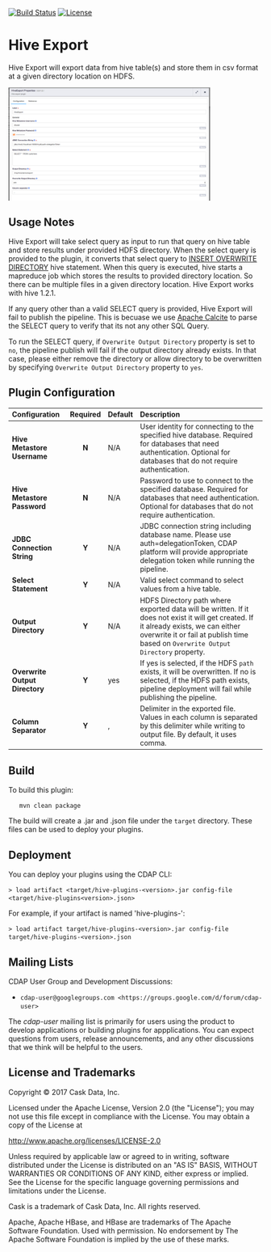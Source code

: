 [![Build Status](https://travis-ci.org/hydrator/hive-plugins.svg?branch=master)](https://travis-ci.org/hydrator/hive-plugins) [![License](https://img.shields.io/badge/License-Apache%202.0-blue.svg)](https://opensource.org/licenses/Apache-2.0)

Hive Export
===========

Hive Export will export data from hive table(s) and store them in csv format at a given directory location on HDFS.

<img align="center" src="hive-export.png"  width="400" alt="plugin configuration" />

Usage Notes
-----------

Hive Export will take select query as input to run that query on hive table and store results under provided HDFS directory. When the select query is provided to the plugin,
it converts that select query to [INSERT OVERWRITE DIRECTORY](https://cwiki.apache.org/confluence/display/Hive/LanguageManual+DML) hive statement.
When this query is executed, hive starts a mapreduce job which stores the results to provided directory location. So there can be multiple files in
a given directory location. Hive Export works with hive 1.2.1.

If any query other than a valid SELECT query is provided, Hive Export will fail to publish the pipeline. This is becuase we use [Apache Calcite](https://calcite.apache.org/)
to parse the SELECT query to verify that its not any other SQL Query.

To run the SELECT query, if `Overwrite Output Directory` property is set to `no`, the pipeline publish will fail if the output directory already exists. In that case,
please either remove the directory or allow directory to be overwritten by specifying `Overwrite Output Directory` property to `yes`.

Plugin Configuration
---------------------

| Configuration | Required | Default | Description |
| :------------ | :------: | :------ | :---------- |
| **Hive Metastore Username** | **N** | N/A | User identity for connecting to the specified hive database. Required for databases that need authentication. Optional for databases that do not require authentication. |
| **Hive Metastore Password** | **N** | N/A | Password to use to connect to the specified database. Required for databases that need authentication. Optional for databases that do not require authentication. |
| **JDBC Connection String** | **Y** | N/A | JDBC connection string including database name. Please use auth=delegationToken, CDAP platform will provide appropriate delegation token while running the pipeline. |
| **Select Statement** | **Y** | N/A | Valid select command to select values from a hive table. |
| **Output Directory** | **Y** | N/A | HDFS Directory path where exported data will be written. If it does not exist it will get created. If it already exists, we can either overwrite it or fail at publish time based on `Overwrite Output Directory` property. |
| **Overwrite Output Directory** | **Y** | yes | If yes is selected, if the HDFS `path` exists, it will be overwritten. If no is selected, if the HDFS path exists, pipeline deployment will fail while publishing the pipeline. |
| **Column Separator** | **Y** | , | Delimiter in the exported file. Values in each column is separated by this delimiter while writing to output file. By default, it uses comma.  |

Build
-----
To build this plugin:

```
   mvn clean package
```    

The build will create a .jar and .json file under the ``target`` directory.
These files can be used to deploy your plugins.

Deployment
----------
You can deploy your plugins using the CDAP CLI:

    > load artifact <target/hive-plugins-<version>.jar config-file <target/hive-plugins<version>.json>

For example, if your artifact is named 'hive-plugins-<version>':

    > load artifact target/hive-plugins-<version>.jar config-file target/hive-plugins-<version>.json
    
Mailing Lists
-------------

CDAP User Group and Development Discussions:

* `cdap-user@googlegroups.com <https://groups.google.com/d/forum/cdap-user>`

The *cdap-user* mailing list is primarily for users using the product to develop
applications or building plugins for appplications. You can expect questions from 
users, release announcements, and any other discussions that we think will be helpful 
to the users.


License and Trademarks
----------------------

Copyright © 2017 Cask Data, Inc.

Licensed under the Apache License, Version 2.0 (the "License"); you may not use this file except
in compliance with the License. You may obtain a copy of the License at

http://www.apache.org/licenses/LICENSE-2.0

Unless required by applicable law or agreed to in writing, software distributed under the 
License is distributed on an "AS IS" BASIS, WITHOUT WARRANTIES OR CONDITIONS OF ANY KIND, 
either express or implied. See the License for the specific language governing permissions 
and limitations under the License.

Cask is a trademark of Cask Data, Inc. All rights reserved.

Apache, Apache HBase, and HBase are trademarks of The Apache Software Foundation. Used with
permission. No endorsement by The Apache Software Foundation is implied by the use of these marks.      
